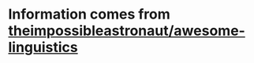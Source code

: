 # Information comes from [theimpossibleastronaut/awesome-linguistics](https://github.com/theimpossibleastronaut/awesome-linguistics)

